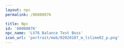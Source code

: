 ```yaml
---
layout: npc
permalink: /80000076

title: Npc
id: '80000076'
npc_name: 'LV76 Balance Test Boss'
icon_url: 'portrait/mob/02020107_m_lslime02_p.png'
---
```

